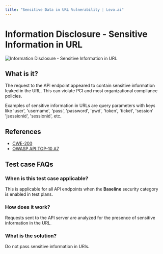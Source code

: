 ```yaml
---
title: "Sensitive Data in URL Vulnerability | Levo.ai"
---
```


# Information Disclosure - Sensitive Information in URL
![Information Disclosure - Sensitive Information in URL](../assets/baseline/baseline-vuln.svg)

## What is it?
The request to the API endpoint appeared to contain sensitive information leaked in the URL. This can violate PCI and most organizational compliance policies. 

Examples of sensitive information in URLs are query parameters with keys like 'user', 'username', 'pass', 'password', 'pwd', 'token', 'ticket', 'session' 'jsessionid', 'sessionid', etc.

## References
- [CWE-200](https://cwe.mitre.org/data/definitions/200.html)
- [OWASP API TOP-10 A7](https://github.com/OWASP/API-Security/blob/master/2019/en/src/0xa7-security-misconfiguration.md)  


## Test case FAQs
### When is this test case applicable?
This is applicable for all API endpoints when the **Baseline** security category is enabled in test plans.

### How does it work?
Requests sent to the API server are analyzed for the presence of sensitive information in the URL.

### What is the solution?
Do not pass sensitive information in URIs.


